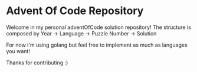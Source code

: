 # Advent Of Code Repository
Welcome in my personal adventOfCode solution repository!
The structure is composed by Year -> Language -> Puzzle Number -> Solution 

For now i'm using golang but feel free to implement as much as languages you want!

Thanks for contributing :)
